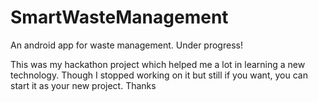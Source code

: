 # SmartWasteManagement
An android app for waste management. Under progress!

This was my hackathon project which helped me a lot in learning a new technology. Though I stopped working on it but still if you want, you can start it as your new project. Thanks
